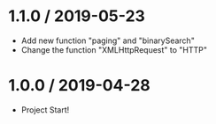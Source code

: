 1.1.0 / 2019-05-23
==================
  
  * Add new function "paging" and "binarySearch"
  * Change the function "XMLHttpRequest" to "HTTP"

1.0.0 / 2019-04-28
==================

  * Project Start!